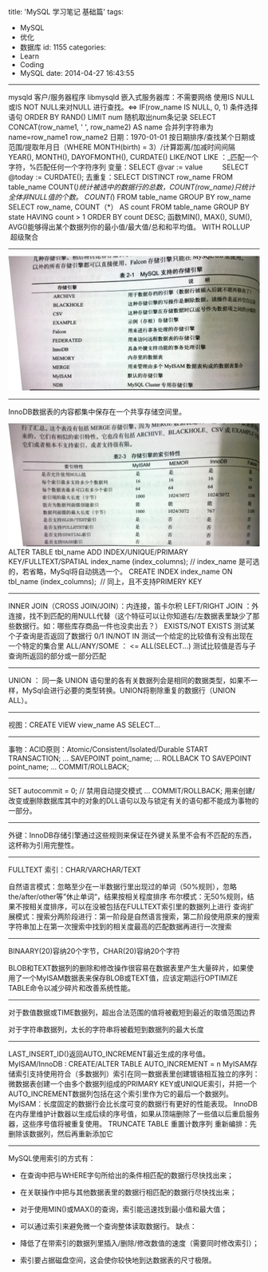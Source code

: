 title: 'MySQL 学习笔记 基础篇'
tags:
  - MySQL
  - 优化
  - 数据库
id: 1155
categories:
  - Learn
  - Coding
  - MySQL
date: 2014-04-27 16:43:55
---

mysqld 客户/服务器程序
libmysqld 嵌入式服务器库：不需要网络
使用IS NULL 或IS NOT NULL来对NULL 进行查找。&lt;=&gt;
IF(row_name IS NULL, 0, 1) 条件选择语句
ORDER BY RAND() LIMIT num 随机取出num条记录
SELECT CONCAT(row_name1, ' ', row_name2) AS name 合并列字符串为name=row_name1 row_name2
日期：1970-01-01
按日期排序/查找某个日期或范围/提取年月日（WHERE MONTH(birth) = 3）/计算距离/加减时间间隔 YEAR(), MONTH(), DAYOFMONTH(), CURDATE()
LIKE/NOT LIKE ：_匹配一个字符，%匹配任何一个字符序列
变量：SELECT @var := value
         SELECT @today := CURDATE();
去重复：SELECT DISTINCT row_name FROM table_name
COUNT(*)统计被选中的数据行的总数，COUNT(row_name)只统计全体非NULL值的个数。
COUNT(*) FROM table_name GROUP BY row_name
SELECT row_name, COUNT（*） AS count FROM table_name GROUP BY state HAVING count &gt; 1 ORDER BY count DESC;
函数MIN(), MAX(), SUM(), AVG()能够得出某个数据列你的最小值/最大值/总和和平均值。
WITH ROLLUP  超级聚合

<!--more-->

***


[![MySQL存储引擎](/img/15.jpg)](/img/15.jpg)


***

InnoDB数据表的内容都集中保存在一个共享存储空间里。


[![MySQL存储引擎的索引特性](/img/14.jpg)](/img/14.jpg)
ALTER TABLE tbl_name ADD INDEX/UNIQUE/PRIMARY KEY/FULLTEXT/SPATIAL index_name (index_columns); // index_name 是可选的，若省略，MySql将自动挑选一个。
CREATE INDEX index_name ON tbl_name (index_columns);  // 同上，且不支持PRIMERY KEY

***


INNER JOIN（CROSS JOIN/JOIN）：内连接，笛卡尔积
LEFT/RIGHT JOIN ：外连接，找不到匹配的用NULL代替（这个特征可以让你知道右/左数据表里缺少了那些数据行。如：哪些库存商品一件也没卖出去？）
EXISTS/NOT EXISTS 测试某个子查询是否返回了数据行 0/1
IN/NOT IN 测试一个给定的比较值有没有出现在一个特定的集合里
ALL/ANY/SOME ： &lt;= ALL(SELECT...) 测试比较值是否与子查询所返回的部分或一部分匹配

***


UNION ： 同一条 UNION 语句里的各有关数据列会是相同的数据类型，如果不一样，MySql会进行必要的类型转换。UNION将剔除重复的数据行（UNION ALL）。

***


视图：CREATE VIEW view_name AS SELECT...


***


事物：ACID原则：Atomic/Consistent/Isolated/Durable
START TRANSACTION;
...
SAVEPOINT point_name;
...
ROLLBACK TO SAVEPOINT point_name;
...
COMMIT/ROLLBACK;
_________________________
SET autocommit = 0; // 禁用自动提交模式
...
COMMIT/ROLLBACK;
用来创建/改变或删除数据库其中的对象的DLL语句以及与锁定有关的语句都不能成为事物的一部分。

***


外键：InnoDB存储引擎通过这些规则来保证在外键关系里不会有不匹配的东西，这杯称为引用完整性。

***

FULLTEXT 索引：CHAR/VARCHAR/TEXT

自然语言模式：忽略至少在一半数据行里出现过的单词（50%规则），忽略the/after/other等”休止单词“，结果按相关程度排序
布尔模式：无50%规则，结果不按相关度排序，可以在没被包括在FULLTEXT索引里的数据列上进行
查询扩展模式：搜索分两阶段进行：第一阶段是自然语言搜索，第二阶段使用原来的搜索字符串加上在第一次搜索中找到的相关度最高的匹配数据再进行一次搜索

***

BINAARY(20)容纳20个字节，CHAR(20)容纳20个字符

BLOB和TEXT数据列的删除和修改操作很容易在数据表里产生大量碎片，如果使用了一个MyISAM数据表来保存BLOB或TEXT值，应该定期运行OPTIMIZE TABLE命令以减少碎片和改善系统性能。

***

对于数值数据或TIME数据列，超出合法范围的值将被截短到最近的取值范围边界

对于字符串数据列，太长的字符串将被截短到数据列的最大长度

***


LAST_INSERT_ID()返回AUTO_INCREMENT最近生成的序号值。
MyISAM/InnoDB : CREATE/ALTER TABLE AUTO_INCREMENT = n
MyISAM存储索引支持使用符合（多数据列）索引在同一数据表里创建镀铬相互独立的序列：微数据表创建一个由多个数据列组成的PRIMARY KEY或UNIQUE索引，并把一个AUTO_INCREMENT数据列包括在这个索引里作为它的最后一个数据列。
MyISAM：长度固定的数据行会比长度可变的数据行有更好的性能表现。
InnoDB在内存里维护计数器以生成后续的序号值，如果从顶端删除了一些值以后重启服务器，这些序号值将被重复使用。
TRUNCATE TABLE 重置计数序列
重新编排：先删除该数据列，然后再重新添加它

***

MySQL使用索引的方式有：



*   在查询中把与WHERE字句所给出的条件相匹配的数据行尽快找出来；
*   在关联操作中把与其他数据表里的数据行相匹配的数据行尽快找出来；
*   对于使用MIN()或MAX()的查询，索引能迅速找到最小值和最大值；
*   可以通过索引来避免微一个查询整体读取数据行。
缺点：



*   降低了在带索引的数据列里插入/删除/修改数值的速度（需要同时修改索引）；
*   索引要占据磁盘空间，这会使你较快地到达数据表的尺寸极限。

